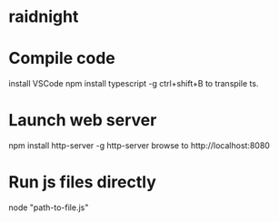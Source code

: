 # raidnight

# Compile code
install VSCode
npm install typescript -g
ctrl+shift+B to transpile ts.

# Launch web server
npm install http-server -g
http-server
browse to http://localhost:8080

# Run js files directly
node "path-to-file.js"